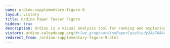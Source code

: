 ```yaml
---
name: ordino-supplementary-figure-9
layout: vistory
title: Ordino Paper Teaser Figure
hidden: true
description: Ordino is a visual analysis tool for ranking and exploring genes, cell lines, and tissue samples.
vistory: ordino.caleydoapp.org/#clue_graph=ordinoPaperCaseStudy2Ab76A&clue_state=74
redirect_from: /ordino-supplementary-figure-9.html
---
```


